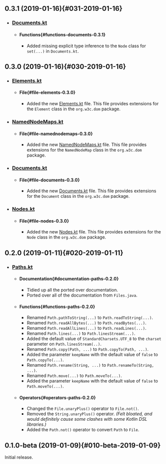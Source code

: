 ## 0.3.1 (2019-01-16){#031-2019-01-16}
* ### [Documents.kt](https://gitlab.com/Olivki/kanon-kextensions/blob/master/src/main/kotlin/dom/Documents.kt)
  * #### Functions{#functions-documents-0.3.1}
    * Added missing explicit type inference to the `Node` class for `set(...)` in `Documents.kt`.

## 0.3.0 (2019-01-16){#030-2019-01-16}

* ### [Elements.kt](https://gitlab.com/Olivki/kanon-kextensions/blob/master/src/main/kotlin/dom/Elements.kt)
  * #### File{#file-elements-0.3.0}
    * Added the new [Elements.kt](https://gitlab.com/Olivki/kanon-kextensions/blob/master/src/main/kotlin/dom/Elements.kt) file. This file provides extensions for the `Element` class in the `org.w3c.dom` package.
* ### [NamedNodeMaps.kt](https://gitlab.com/Olivki/kanon-kextensions/blob/master/src/main/kotlin/dom/NamedNodeMaps.kt)
  * #### File{#file-namednodemaps-0.3.0}
    * Added the new [NamedNodeMaps.kt](https://gitlab.com/Olivki/kanon-kextensions/blob/master/src/main/kotlin/dom/NamedNodeMaps.kt) file. This file provides extensions for the `NamedNodeMap` class in the `org.w3c.dom` package.
* ### [Documents.kt](https://gitlab.com/Olivki/kanon-kextensions/blob/master/src/main/kotlin/dom/Documents.kt)
  * #### File{#file-documents-0.3.0}
    * Added the new [Documents.kt](https://gitlab.com/Olivki/kanon-kextensions/blob/master/src/main/kotlin/dom/Documents.kt) file. This file provides extensions for the `Document` class in the `org.w3c.dom` package.
* ### [Nodes.kt](https://gitlab.com/Olivki/kanon-kextensions/blob/master/src/main/kotlin/dom/Nodes.kt)
  * #### File{#file-nodes-0.3.0}
    * Added the new [Nodes.kt](https://gitlab.com/Olivki/kanon-kextensions/blob/master/src/main/kotlin/dom/Nodes.kt) file. This file provides extensions for the `Node` class in the `org.w3c.dom` package.

## 0.2.0 (2019-01-11){#020-2019-01-11}

* ### [Paths.kt](https://gitlab.com/Olivki/kanon-kextensions/blob/master/src/main/kotlin/io/Paths.kt)

  * #### Documentation{#documentation-paths-0.2.0}
    * Tidied up all the ported over documentation.
    * Ported over all of the documentation from `Files.java`.

  * #### Functions{#functions-paths-0.2.0}
    * Renamed `Path.pathToString(...)` to `Path.readToString(...)`.
    * Renamed `Path.readAllBytes(...)` to `Path.readBytes(...)`.
    * Renamed `Path.readAllLines(...)` to `Path.readLines(...)`.
    * Renamed `Path.lines(...)` to `Path.linesStream(...)`.
    * Added the default value of `StandardCharsets.UTF_8` to the `charset` parameter on `Path.linesStream(..)`.
    * Renamed `Path.copy(Path, ...)` to `Path.copyTo(Path, ...)`.
    * Added the parameter `keepName` with the default value of `false` to `Path.copyTo(...)`.
    * Renamed `Path.rename(String, ...)` to `Path.renameTo(String, ...)`.
    * Renamed `Path.move(...)` to `Path.moveTo(...)`.
    * Added the parameter `keepName` with the default value of `false` to `Path.moveTo(...)`.

  * #### Operators{#operators-paths-0.2.0}
    * Changed the `File.unaryPlus()` operator to `File.not()`.
    * Removed the `String.unaryPlus()` operator. *(Felt bloated, and would definitely cause some clashes with some Kotlin DSL libraries.)*
    * Added the `Path.not()` operator to convert `Path` to `File`.

## 0.1.0-beta (2019-01-09){#010-beta-2019-01-09}
Initial release.